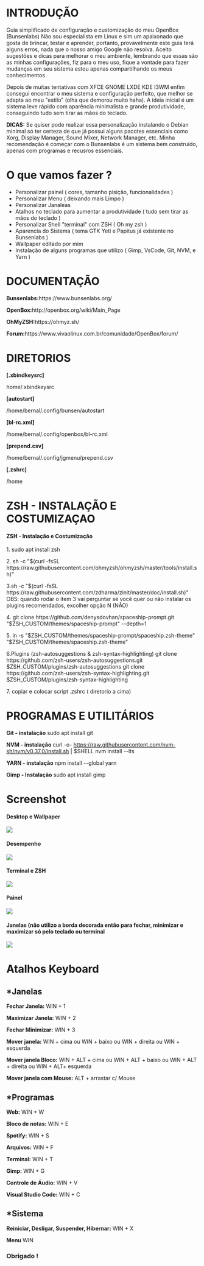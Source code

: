<h1>INTRODUÇÃO</h1>
<p>
  Guia simplificado de configuração e customização do meu OpenBox (Bunsenlabs)
  Não sou especialista em Linux e sim um apaixonado que gosta de brincar, testar
  e aprender, portanto, provavelmente este guia terá alguns erros, nada que o
  nosso amigo Google não resolva. Aceito sugestões e dicas para melhorar o meu
  ambiente, lembrando que essas são as minhas configurações, fiz para o meu uso,
  fique a vontade para fazer mudanças em seu sistema estou apenas compartilhando
  os meus conhecimentos
</p>
<p>
  Depois de muitas tentativas com XFCE GNOME LXDE KDE I3WM enfim consegui
  encontrar o meu sistema e configuração perfeito, que melhor se adapta ao meu
  "estilo" (olha que demorou muito haha). A ideia inicial é um sistema leve
  rápido com aparência minimalista e grande produtividade, conseguindo tudo sem
  tirar as mãos do teclado.
</p>

<p>
  <b>DICAS:</b> Se quiser pode realizar essa personalização instalando o Debian minimal só ter certeza de que já possui alguns pacotes essenciais como Xorg, Display Manager, Sound Mixer, Network Manager, etc. Minha recomendação é começar com o Bunsenlabs é um sistema bem construido, apenas com programas e recusros essenciais.
</p>

<h1>O que vamos fazer ?</h1>
  <ul>
    <li>Personalizar painel ( cores, tamanho pisição, funcionalidades )</li>
    <li>Personalizar Menu ( deixando mais Limpo ) </li>
    <li>Personalizar Janaleas</li>
    <li>Atalhos no teclado para aumentar a produtividade ( tudo sem tirar as mãos do teclado )</li>
    <li>Personalizar Shell "terminal" com ZSH ( Oh my zsh )</li>
    <li>Aparencia do Sistema ( tema GTK Yeti e Papitus já existente no Bunsenlabs )</li>
    <li>Wallpaper editado por mim</li>
    <li>Instalação de alguns programas que utilizo ( Gimp, VsCode, Git, NVM, e Yarn )</li>
  </ul>

<h1>DOCUMENTAÇÃO</h1>
<p><b>Bunsenlabs:</b>https://www.bunsenlabs.org/</p>
<p><b>OpenBox:</b>http://openbox.org/wiki/Main_Page</p>
<p><b>OhMyZSH:</b>https://ohmyz.sh/</p>
<p><b>Forum:</b>https://www.vivaolinux.com.br/comunidade/OpenBox/forum/</p>

<h1>DIRETORIOS</h1>
<b>[.xbindkeysrc]</b>
<p>home/.xbindkeysrc</p>

<b>[autostart]</b>
<p>/home/bernal/.config/bunsen/autostart</p>

<b>[bl-rc.xml]</b>
<p>/home/bernal/.config/openbox/bl-rc.xml</p>

<b>[prepend.csv]</b>
<p>/home/bernal/.config/jgmenu/prepend.csv</p>

<b>[.zshrc]</b>
<p>/home</p>

<h1>ZSH - INSTALAÇÃO E COSTUMIZAÇAO</h1>
<h4>ZSH - Instalação e Costumização</h4>
<p>1. sudo apt install zsh</p>
<p>
  2. sh -c "$(curl -fsSL
  https://raw.githubusercontent.com/ohmyzsh/ohmyzsh/master/tools/install.sh)"
</p>
<p>
  3.sh -c "$(curl -fsSL
  https://raw.githubusercontent.com/zdharma/zinit/master/doc/install.sh)" OBS:
  quando rodar o item 3 vai perguntar se você quer ou não instalar os plugins
  recomendados, excolher opção N (NÃO)
</p>
<p>
  4. git clone https://github.com/denysdovhan/spaceship-prompt.git
  "$ZSH_CUSTOM/themes/spaceship-prompt" --depth=1
</p>
<p>
  5. ln -s "$ZSH_CUSTOM/themes/spaceship-prompt/spaceship.zsh-theme"
  "$ZSH_CUSTOM/themes/spaceship.zsh-theme"
</p>

<p>
  6.Plugins (zsh-autosuggestions & zsh-syntax-highlighting) git clone
  https://github.com/zsh-users/zsh-autosuggestions.git
  $ZSH_CUSTOM/plugins/zsh-autosuggestions 
  git clone https://github.com/zsh-users/zsh-syntax-highlighting.git
  $ZSH_CUSTOM/plugins/zsh-syntax-highlighting
</p>
<p>7. copiar e colocar script .zshrc ( diretorio a cima)</p>

<h1>PROGRAMAS E UTILITÁRIOS</h1>
<b>Git - instalação</b>
sudo apt install git

<b>NVM - instalação</b>
curl -o- https://raw.githubusercontent.com/nvm-sh/nvm/v0.37.0/install.sh |
$SHELL nvm install --lts

<b>YARN - instalação</b>
npm install --global yarn

<b>Gimp - Instalação</b>
sudo apt install gimp

<h1>Screenshot</h1>

<h4>Desktop e Wallpaper</h4>
<img src="Screenshot/desktop.png" />

<h4>Desempenho</h4>
<img src="Screenshot/desempenho.png" />

<h4>Terminal e ZSH</h4>
<img src="Screenshot/zsh.png" />

<h4>Painel</h4>
<img src="Screenshot/painel.png" />

<h4>Janelas (não utilizo a borda decorada então para fechar, minimizar e maximizar só pelo teclado ou terminal</h4>
<img src="Screenshot/janela.png" />



<h1>Atalhos Keyboard</h1>

<h2>*Janelas</h2>
<p><b>Fechar Janela:</b> WIN + 1</p>
<p><b>Maximizar Janela:</b> WIN + 2</p>
<p><b>Fechar Minimizar:</b> WIN + 3</p>
<p>
  <b>Mover janela:</b> WIN + cima ou WIN + baixo ou WIN + direita ou WIN +
  esquerda
</p>
<p>
  <b>Mover janela Bloco:</b> WIN + ALT + cima ou WIN + ALT + baixo ou WIN + ALT +
  direita ou WIN + ALT+ esquerda
</p>
<p><b>Mover janela com Mouse:</b> ALT + arrastar c/ Mouse</p>

<h2>*Programas</h2>
<p><b>Web:</b> WIN + W</p>
<p><b>Bloco de notas:</b> WIN + E</p>
<p><b>Spotify:</b> WIN + S</p>
<p><b>Arquivos:</b> WIN + F</p>
<p><b>Terminal:</b> WIN + T</p>
<p><b>Gimp:</b> WIN + G</p>
<p><b>Controle de Áudio:</b> WIN + V</p>
<p><b>Visual Studio Code:</b> WIN + C</p>

<h2>*Sistema</h2>
<p><b>Reiniciar, Desligar, Suspender, Hibernar:</b> WIN + X</p>
<p><b>Menu</b> WIN</p>

<h3>Obrigado !</h3>

